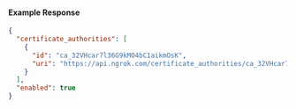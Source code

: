 <!-- Code generated for API Clients. DO NOT EDIT. -->

#### Example Response

```json
{
  "certificate_authorities": [
    {
      "id": "ca_32VHcar7l36G9kMO4bC1aikmOsK",
      "uri": "https://api.ngrok.com/certificate_authorities/ca_32VHcar7l36G9kMO4bC1aikmOsK"
    }
  ],
  "enabled": true
}
```
